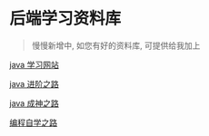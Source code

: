 <!-- 后端资料库 -->
# 后端学习资料库

> 慢慢新增中, 如您有好的资料库, 可提供给我加上

[java 学习网站](https://www.wolai.com/hLu5ArCvoNNwyFAg1QKnqu)

[java 进阶之路](https://www.wolai.com/pqj9YXPyrP1AUJjqRx6Pxh)

[java 成神之路](https://www.wolai.com/1ZWSqTn67BaDkEdoMahhYo)

[编程自学之路](https://www.wolai.com/mYxbX9gyF8zTUpr2m7fmVg)